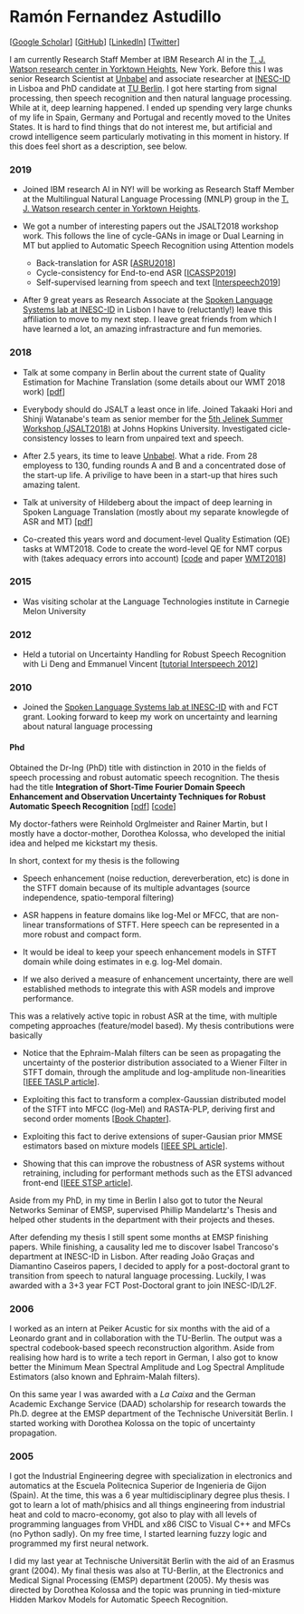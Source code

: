 Ramón Fernandez Astudillo
=========================

\[[Google Scholar](https://scholar.google.pt/citations?user=zJ4uM00AAAAJ&hl=en)\] 
\[[GitHub](https://github.com/ramon-astudillo)\]
\[[LinkedIn](https://www.linkedin.com/in/ramonastudillo/)\]
\[[Twitter](https://twitter.com/RamonAstudill12)\]

I am currently Research Staff Member at IBM Research AI in the [T. J. Watson research center in Yorktown Heights](https://www.research.ibm.com/labs/watson/visitor.shtml), New York. Before this I  was senior Research Scientist at [Unbabel](http://www.unbabel.com/) and associate researcher at [INESC-ID](https://www.l2f.inesc-id.pt/w/Welcome_to_the_Spoken_Language_Systems_Lab) in Lisboa and PhD candidate at [TU Berlin](https://www.emsp.tu-berlin.de/menue/startseite/). I got here starting from signal processing, then speech recognition and then natural language processing. While at it, deep learning happened. I ended up spending very large chunks of my life in Spain, Germany and Portugal and recently moved to the Unites States. It is hard to find things that do not interest me, but artificial and crowd intelligence seem particularly motivating in this moment in history. If this does feel short as a description, see below.

### 2019

- Joined IBM research AI in NY! will be working as Research Staff Member at the Multilingual Natural Language Processing (MNLP) group in the [T. J. Watson research center in Yorktown Heights](https://www.research.ibm.com/labs/watson/visitor.shtml).

- We got a number of interesting papers out the JSALT2018 workshop work. This follows the line of cycle-GANs in image or Dual Learning in MT but applied to Automatic Speech Recognition using Attention models 
    - Back-translation for ASR \[[ASRU2018](https://ieeexplore.ieee.org/stamp/stamp.jsp?arnumber=8639619)\]
    - Cycle-consistency for End-to-end ASR \[[ICASSP2019](https://arxiv.org/abs/1811.01690)\]
    - Self-supervised learning from speech and text \[[Interspeech2019](https://arxiv.org/abs/1905.01152)\]

- After 9 great years as Research Associate at the [Spoken Language Systems lab at INESC-ID](https://www.l2f.inesc-id.pt/w/Welcome_to_the_Spoken_Language_Systems_Lab) in Lisbon I have to (reluctantly!) leave this affiliation to move to my next step. I leave great friends from which I have learned a lot, an amazing infrastracture and fun memories.

### 2018

- Talk at some company in Berlin about the current state of Quality Estimation for Machine Translation (some details about our WMT 2018 work) \[[pdf](https://www.dropbox.com/s/js44ga3ulwbdsie/nqe.pdf?dl=0)\]

- Everybody should do JSALT a least once in life. Joined Takaaki Hori and Shinji Watanabe's team as senior member for the [5th Jelinek Summer Workshop (JSALT2018)](https://www.clsp.jhu.edu/workshops/18-workshop/multilingual-end-end-asr-incomplete-data/) at Johns Hopkins University. Investigated cicle-consistency losses to learn from unpaired text and speech.

- After 2.5 years, its time to leave [Unbabel](http://www.unbabel.com/). What a ride. From 28 employess to 130, funding rounds A and B and a concentrated dose of the start-up life. A privilige to have been in a start-up that hires such amazing talent. 

- Talk at university of Hildeberg about the impact of deep learning in Spoken Language Translation (mostly about my separate knowlegde of ASR and MT) \[[pdf](https://www.dropbox.com/s/dira36wh9dmnill/nslt.pdf?dl=0)\]

- Co-created this years word and document-level Quality Estimation (QE) tasks at WMT2018. Code to create the word-level QE for NMT corpus with (takes adequacy errors into account) \[[code](https://github.com/ramon-astudillo/word-level-qe-corpus-builder) and paper [WMT2018](https://www.aclweb.org/anthology/W18-6451)\]

### 2015

- Was visiting scholar at the Language Technologies institute in Carnegie Melon University 

### 2012

- Held a tutorial on Uncertainty Handling for Robust Speech Recognition with Li Deng and Emmanuel Vincent \[[tutorial Interspeech 2012](https://homepages.loria.fr/evincent/talks/tutorialIS12.pdf)\]

### 2010

- Joined the [Spoken Language Systems lab at INESC-ID](https://www.l2f.inesc-id.pt/w/Welcome_to_the_Spoken_Language_Systems_Lab) with and FCT grant. Looking forward to keep my work on uncertainty and learning about natural language processing

#### Phd

Obtained the Dr-Ing (PhD) title with distinction in 2010 in the fields of speech processing and robust automatic speech recognition. The thesis had the title **Integration of Short-Time Fourier Domain Speech Enhancement and Observation Uncertainty Techniques for Robust Automatic Speech Recognition**
\[[pdf](https://d-nb.info/1005939284/34)\] \[[code](https://github.com/ramon-astudillo/stft_up_tools)\]

My doctor-fathers were Reinhold Orglmeister and Rainer Martin, but I mostly have a doctor-mother, Dorothea Kolossa, who developed the initial idea and helped me kickstart my thesis.

In short, context for my thesis is the following

- Speech enhancement (noise reduction, dereverberation, etc) is done in the STFT domain because of its multiple advantages (source independence, spatio-temporal filtering) 

- ASR happens in feature domains like log-Mel or MFCC, that are non-linear transformations of STFT. Here speech can be represented in a more robust and compact form. 

- It would be ideal to keep your speech enhancement models in STFT domain while doing estimates in e.g. log-Mel domain.

- If we also derived a measure of enhancement uncertainty, there are well established methods to integrate this with ASR models and improve performance.

This was a relatively active topic in robust ASR at the time, with multiple competing approaches (feature/model based). My thesis contributions were basically

- Notice that the Ephraim-Malah filters can be seen as propagating the uncertainty of the posterior distribution associated to a Wiener Filter in STFT domain, through the amplitude and log-amplitude non-linearities \[[IEEE TASLP article](http://ieeexplore.ieee.org/abstract/document/6423820/)\].

- Exploiting this fact to transform a complex-Gaussian distributed model of the STFT into MFCC (log-Mel) and RASTA-PLP, deriving first and second order moments \[[Book Chapter](https://pdfs.semanticscholar.org/d32d/72e4dcc59bd014fb9f6428824df035fecaf4.pdf)\].

- Exploiting this fact to derive extensions of super-Gausian prior MMSE estimators based on mixture models \[[IEEE SPL article](http://ieeexplore.ieee.org/abstract/document/5504821/)\].

- Showing that this can improve the robustness of ASR systems without retraining, including for performant methods such as the ETSI advanced front-end \[[IEEE STSP article](http://ieeexplore.ieee.org/abstract/document/5504821/)\].

Aside from my PhD, in my time in Berlin I also got to tutor the Neural Networks Seminar of EMSP, supervised Phillip Mandelartz's Thesis and helped other students in the department with their projects and theses.

After defending my thesis I still spent some months at EMSP finishing papers. While finishing, a causality led me to discover Isabel Trancoso's department at INESC-ID in Lisbon. After reading João Graças and Diamantino Caseiros papers, I decided to apply for a post-doctoral grant to transition from speech to natural language processing. Luckily, I was awarded with a 3+3 year FCT Post-Doctoral grant to join INESC-ID/L2F. 

### 2006
I worked as an intern at Peiker Acustic for six months with the aid of a Leonardo grant and in collaboration with the TU-Berlin. The output was a spectral codebook-based speech reconstruction algorithm. Aside from realising how hard is to write a tech report in German, I also got to know better the Minimum Mean Spectral Amplitude and Log Spectral Amplitude Estimators (also known and Ephraim-Malah filters). 

On this same year I was awarded with a _La Caixa_ and the German Academic Exchange Service (DAAD) scholarship for research towards the Ph.D. degree at the EMSP department of the Technische Universität Berlin. I started working with Dorothea Kolossa on the topic of uncertainty propagation.

### 2005
I got the Industrial Engineering degree with specialization in electronics and automatics at the Escuela Politecnica Superior de Ingenieria de Gijon (Spain). At the time, this was a 6 year multidisciplinary degree plus thesis. I got to learn a lot of math/phisics and all things engineering from industrial heat and cold to macro-economy, got also to play with all levels of programming languages from VHDL and x86 CISC to Visual C++ and MFCs (no Python sadly). On my free time, I started learning fuzzy logic and programmed my first neural network.

I did my last year at Technische Universität Berlin with the aid of an Erasmus grant (2004). My final thesis was also at TU-Berlin, at the Electronics and Medical Signal Processing (EMSP) department (2005). My thesis was directed by Dorothea Kolossa and the topic was prunning in tied-mixture Hidden Markov Models for Automatic Speech Recognition.

